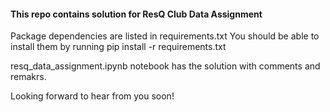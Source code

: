 #### This repo contains solution for ResQ Club Data Assignment

Package dependencies are listed in requirements.txt
You should be able to install them by running pip install -r requirements.txt

resq_data_assignment.ipynb notebook has the solution with comments and remakrs. 

Looking forward to hear from you soon!
